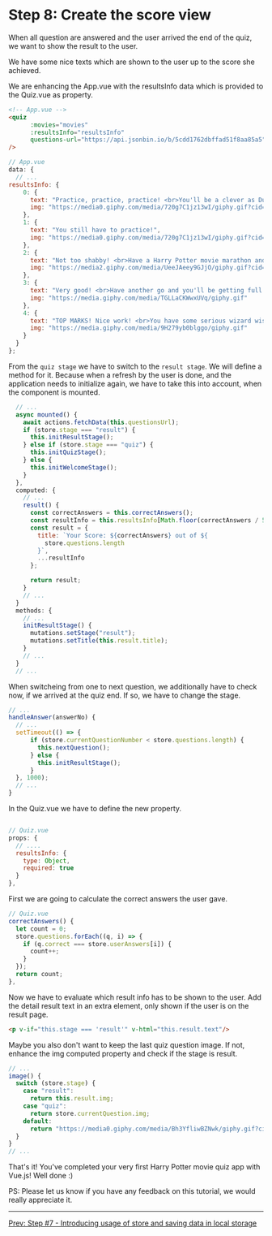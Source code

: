 # Step 8: Create the score view

When all question are answered and the user arrived the end of the quiz, we want to show the result to the user.

We have some nice texts which are shown to the user up to the score she achieved.

We are enhancing the App.vue with the resultsInfo data which is provided to the Quiz.vue as property.

```html
<!-- App.vue -->
<quiz
      :movies="movies"
      :resultsInfo="resultsInfo"
      questions-url="https://api.jsonbin.io/b/5cdd1762dbffad51f8aa85a5"
/>
```

```javascript
// App.vue
data: {
  // ...
resultsInfo: {
    0: {
      text: "Practice, practice, practice! <br>You'll be a clever as Dumbledore in no time!",
      img: "https://media0.giphy.com/media/720g7C1jz13wI/giphy.gif?cid=3640f6095c869951776a4a7a5110b5dc"
    },
    1: {
      text: "You still have to practice!",
      img: "https://media0.giphy.com/media/720g7C1jz13wI/giphy.gif?cid=3640f6095c869951776a4a7a5110b5dc"
    },
    2: {
      text: "Not too shabby! <br>Have a Harry Potter movie marathon and then try again!",
      img: "https://media2.giphy.com/media/UeeJAeey9GJjO/giphy.gif?cid=3640f6095c869e703631634241b759c1"
    },
    3: {
      text: "Very good! <br>Have another go and you'll be getting full marks!",
      img: "https://media.giphy.com/media/TGLLaCKWwxUVq/giphy.gif"
    },
    4: {
      text: "TOP MARKS! Nice work! <br>You have some serious wizard wisdom!",
      img: "https://media.giphy.com/media/9H279yb0blggo/giphy.gif"
    }
  }
};
```

From the `quiz stage` we have to switch to the `result stage`. We will define a method for it.
Because when a refresh by the user is done, and the application needs to initialize again, we have to take this into account, when the component is mounted.

```javascript
  // ...
  async mounted() {
    await actions.fetchData(this.questionsUrl);
    if (store.stage === "result") {
      this.initResultStage();
    } else if (store.stage === "quiz") {
      this.initQuizStage();
    } else {
      this.initWelcomeStage();
    }
  },
  computed: {
    // ...
    result() {
      const correctAnswers = this.correctAnswers();
      const resultInfo = this.resultsInfo[Math.floor(correctAnswers / 5)];
      const result = {
        title: `Your Score: ${correctAnswers} out of ${
          store.questions.length
        }`,
        ...resultInfo
      };

      return result;
    }
    // ...
  }
  methods: {
    // ...
    initResultStage() {
      mutations.setStage("result");
      mutations.setTitle(this.result.title);
    }
    // ...
  }
  // ...
```

When switcheing from one to next question, we additionally have to check now, if we arrived at the quiz end. If so, we have to change the stage.

```javascript
// ...
handleAnswer(answerNo) {
  // ...
  setTimeout(() => {
      if (store.currentQuestionNumber < store.questions.length) {
        this.nextQuestion();
      } else {
        this.initResultStage();
      }
  }, 1000);
  // ...
}
```

In the Quiz.vue we have to define the new property.

```javascript

// Quiz.vue
props: {
  // ....
  resultsInfo: {
    type: Object,
    required: true
  }
},
```

First we are going to calculate the correct answers the user gave.

```javascript
// Quiz.vue
correctAnswers() {
  let count = 0;
  store.questions.forEach((q, i) => {
    if (q.correct === store.userAnswers[i]) {
      count++;
    }
  });
  return count;
},
```

Now we have to evaluate which result info has to be shown to the user.
Add the detail result text in an extra element, only shown if the user is on the result page.

```html
<p v-if="this.stage === 'result'" v-html="this.result.text"/>
```

Maybe you also don't want to keep the last quiz question image. If not, enhance the img computed property and check if the stage is result.

```javascript
// ...
image() {
  switch (store.stage) {
    case "result":
      return this.result.img;
    case "quiz":
      return store.currentQuestion.img;
    default:
      return "https://media0.giphy.com/media/Bh3YfliwBZNwk/giphy.gif?cid=3640f6095c852266776c6f746fb2fc67";
  }
}
// ...
```


That's it! You've completed your very first Harry Potter movie quiz app with Vue.js!
Well done :)

PS: Please let us know if you have any feedback on this tutorial, we would really appreciate it.

---
[Prev: Step #7 - Introducing usage of store and saving data in local storage](step7.md)
